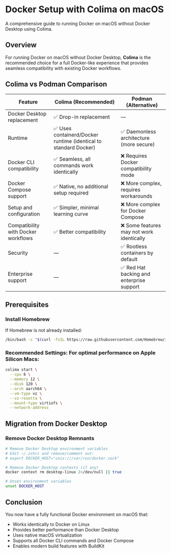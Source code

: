 # Docker Setup with Colima on macOS

A comprehensive guide to running Docker on macOS without Docker Desktop using Colima.

## Overview

For running Docker on macOS without Docker Desktop, **Colima** is the recommended choice for a full Docker-like experience that provides seamless compatibility with existing Docker workflows.

## Colima vs Podman Comparison

| Feature                                   | Colima (Recommended)                                                         | Podman (Alternative)                      |
|--------------------------------------------|------------------------------------------------------------------------------|-------------------------------------------|
| Docker Desktop replacement                 | ✅ Drop-in replacement                                                       | —                                         |
| Runtime                                   | ✅ Uses containerd/Docker runtime (identical to standard Docker)              | ✅ Daemonless architecture (more secure)   |
| Docker CLI compatibility                   | ✅ Seamless, all commands work identically                                    | ❌ Requires Docker compatibility mode      |
| Docker Compose support                     | ✅ Native, no additional setup required                                       | ❌ More complex, requires workarounds      |
| Setup and configuration                    | ✅ Simpler, minimal learning curve                                            | ❌ More complex for Docker Compose         |
| Compatibility with Docker workflows        | ✅ Better compatibility                                                       | ❌ Some features may not work identically  |
| Security                                  | —                                                                            | ✅ Rootless containers by default          |
| Enterprise support                         | —                                                                            | ✅ Red Hat backing and enterprise support  |

## Prerequisites

### Install Homebrew

If Homebrew is not already installed:

```bash
/bin/bash -c "$(curl -fsSL https://raw.githubusercontent.com/Homebrew/install/HEAD/install.sh)"
```

### Recommended Settings: For optimal performance on Apple Silicon Macs:

```bash
colima start \
  --cpu 6 \
  --memory 12 \
  --disk 120 \
  --arch aarch64 \
  --vm-type vz \
  --vz-rosetta \
  --mount-type virtiofs \
  --network-address
```

## Migration from Docker Desktop

### Remove Docker Desktop Remnants

```bash
# Remove Docker Desktop environment variables
# Edit ~/.zshrc and remove/comment out:
# export DOCKER_HOST="unix:///var/run/docker.sock"

# Remove Docker Desktop contexts (if any)
docker context rm desktop-linux 2>/dev/null || true

# Unset environment variables
unset DOCKER_HOST
```

## Conclusion

You now have a fully functional Docker environment on macOS that:
- Works identically to Docker on Linux
- Provides better performance than Docker Desktop
- Uses native macOS virtualization
- Supports all Docker CLI commands and Docker Compose
- Enables modern build features with BuildKit
